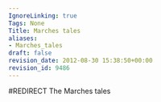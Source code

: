 ```yaml
---
IgnoreLinking: true
Tags: None
Title: Marches tales
aliases:
- Marches_tales
draft: false
revision_date: 2012-08-30 15:38:50+00:00
revision_id: 9486
---
```


#REDIRECT The Marches tales